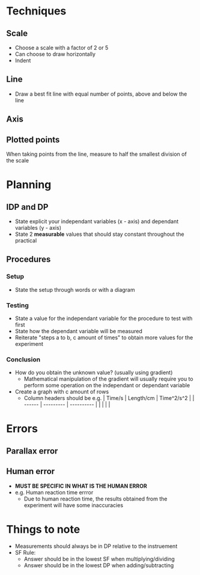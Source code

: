 # Techniques

## Scale

- Choose a scale with a factor of 2 or 5
- Can choose to draw horizontally
- Indent

## Line

- Draw a best fit line with equal number of points, above and below the line

## Axis

## Plotted points

When taking points from the line, measure to half the smallest division of the scale

# Planning

## IDP and DP

- State explicit your independant variables (x - axis) and dependant variables (y - axis)
- State 2 **measurable** values that should stay constant throughout the practical

## Procedures

### Setup

- State the setup through words or with a diagram

### Testing

- State a value for the independant variable for the procedure to test with first
- State how the dependant variable will be measured
- Reiterate "steps a to b, c amount of times" to obtain more values for the experiment

### Conclusion

- How do you obtain the unknown value? (usually using gradient)
	- Mathematical manipulation of the gradient will usually require you to perform some operation on the independant or dependant variable
- Create a graph with c amount of rows
	- Column headers should be e.g.
| Time/s | Length/cm | Time^2/s^2 |
| ------ | --------- | ---------- |
|        |           |            |

# Errors

## Parallax error

## Human error

- **MUST BE SPECIFIC IN WHAT IS THE HUMAN ERROR**
- e.g. Human reaction time errror
	- Due to human reaction time, the results obtained from the experiment will have some inaccuracies

# Things to note

- Measurements should always be in DP relative to the instruement
- SF Rule:
	- Answer should be in the lowest SF when multiplying/dividing
	- Answer should be in the lowest DP when adding/subtracting

